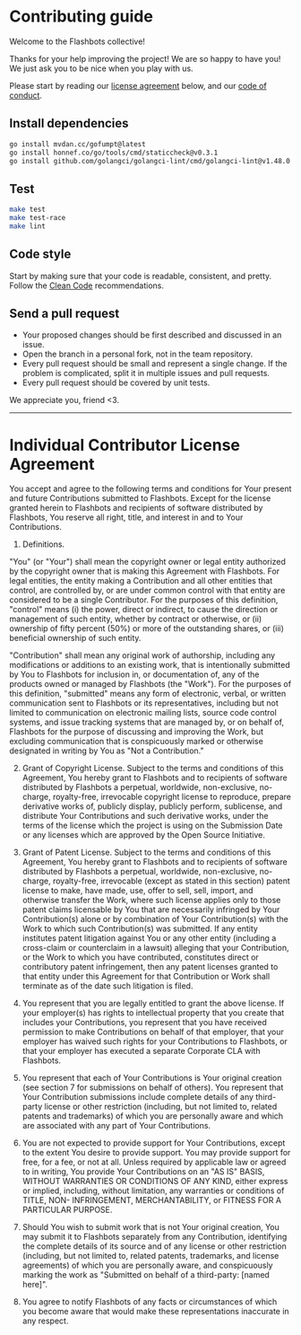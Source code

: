 # Contributing guide

Welcome to the Flashbots collective!

Thanks for your help improving the project! We are so happy to have you! We just ask you to be nice when you play with us.

Please start by reading our [license agreement](#individual-contributor-license-agreement) below, and our [code of conduct](CODE_OF_CONDUCT.md).

## Install dependencies

```bash
go install mvdan.cc/gofumpt@latest
go install honnef.co/go/tools/cmd/staticcheck@v0.3.1
go install github.com/golangci/golangci-lint/cmd/golangci-lint@v1.48.0
```

## Test

```bash
make test
make test-race
make lint
```

## Code style

Start by making sure that your code is readable, consistent, and pretty.
Follow the [Clean Code](https://flashbots.notion.site/Clean-Code-13016c5c7ca649fba31ae19d797d7304) recommendations.

## Send a pull request

- Your proposed changes should be first described and discussed in an issue.
- Open the branch in a personal fork, not in the team repository.
- Every pull request should be small and represent a single change. If the problem is complicated, split it in multiple issues and pull requests.
- Every pull request should be covered by unit tests.

We appreciate you, friend <3.

---

# Individual Contributor License Agreement

You accept and agree to the following terms and conditions for Your present and future Contributions submitted to Flashbots. Except for the license granted herein to Flashbots and recipients of software distributed by Flashbots, You reserve all right, title, and interest in and to Your Contributions.

1. Definitions.

"You" (or "Your") shall mean the copyright owner or legal entity authorized by the copyright owner that is making this Agreement with Flashbots. For legal entities, the entity making a Contribution and all other entities that control, are controlled by, or are under common control with that entity are considered to be a single Contributor. For the purposes of this definition, "control" means (i) the power, direct or indirect, to cause the direction or management of such entity, whether by contract or otherwise, or (ii) ownership of fifty percent (50%) or more of the outstanding shares, or (iii) beneficial ownership of such entity.

"Contribution" shall mean any original work of authorship, including any modifications or additions to an existing work, that is intentionally submitted by You to Flashbots for inclusion in, or documentation of, any of the products owned or managed by Flashbots (the "Work"). For the purposes of this definition, "submitted" means any form of electronic, verbal, or written communication sent to Flashbots or its representatives, including but not limited to communication on electronic mailing lists, source code control systems, and issue tracking systems that are managed by, or on behalf of, Flashbots for the purpose of discussing and improving the Work, but excluding communication that is conspicuously marked or otherwise designated in writing by You as "Not a Contribution."

2. Grant of Copyright License. Subject to the terms and conditions of this Agreement, You hereby grant to Flashbots and to recipients of software distributed by Flashbots a perpetual, worldwide, non-exclusive, no-charge, royalty-free, irrevocable copyright license to reproduce, prepare derivative works of, publicly display, publicly perform, sublicense, and distribute Your Contributions and such derivative works, under the terms of the license which the project is using on the Submission Date or any licenses which are approved by the Open Source Initiative.

3. Grant of Patent License. Subject to the terms and conditions of this Agreement, You hereby grant to Flashbots and to recipients of software distributed by Flashbots a perpetual, worldwide, non-exclusive, no-charge, royalty-free, irrevocable (except as stated in this section) patent license to make, have made, use, offer to sell, sell, import, and otherwise transfer the Work, where such license applies only to those patent claims licensable by You that are necessarily infringed by Your Contribution(s) alone or by combination of Your Contribution(s) with the Work to which such Contribution(s) was submitted. If any entity institutes patent litigation against You or any other entity (including a cross-claim or counterclaim in a lawsuit) alleging that your Contribution, or the Work to which you have contributed, constitutes direct or contributory patent infringement, then any patent licenses granted to that entity under this Agreement for that Contribution or Work shall terminate as of the date such litigation is filed.

4. You represent that you are legally entitled to grant the above license. If your employer(s) has rights to intellectual property that you create that includes your Contributions, you represent that you have received permission to make Contributions on behalf of that employer, that your employer has waived such rights for your Contributions to Flashbots, or that your employer has executed a separate Corporate CLA with Flashbots.

5. You represent that each of Your Contributions is Your original creation (see section 7 for submissions on behalf of others). You represent that Your Contribution submissions include complete details of any third-party license or other restriction (including, but not limited to, related patents and trademarks) of which you are personally aware and which are associated with any part of Your Contributions.

6. You are not expected to provide support for Your Contributions, except to the extent You desire to provide support. You may provide support for free, for a fee, or not at all. Unless required by applicable law or agreed to in writing, You provide Your Contributions on an "AS IS" BASIS, WITHOUT WARRANTIES OR CONDITIONS OF ANY KIND, either express or implied, including, without limitation, any warranties or conditions of TITLE, NON- INFRINGEMENT, MERCHANTABILITY, or FITNESS FOR A PARTICULAR PURPOSE.

7. Should You wish to submit work that is not Your original creation, You may submit it to Flashbots separately from any Contribution, identifying the complete details of its source and of any license or other restriction (including, but not limited to, related patents, trademarks, and license agreements) of which you are personally aware, and conspicuously marking the work as "Submitted on behalf of a third-party: [named here]".

8. You agree to notify Flashbots of any facts or circumstances of which you become aware that would make these representations inaccurate in any respect.